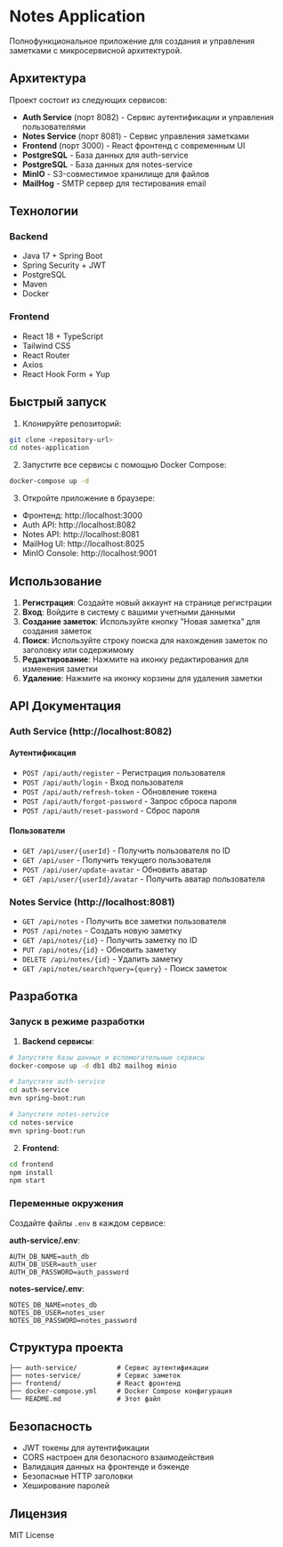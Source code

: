 # Notes Application

Полнофункциональное приложение для создания и управления заметками с микросервисной архитектурой.

## Архитектура

Проект состоит из следующих сервисов:

- **Auth Service** (порт 8082) - Сервис аутентификации и управления пользователями
- **Notes Service** (порт 8081) - Сервис управления заметками
- **Frontend** (порт 3000) - React фронтенд с современным UI
- **PostgreSQL** - База данных для auth-service
- **PostgreSQL** - База данных для notes-service
- **MinIO** - S3-совместимое хранилище для файлов
- **MailHog** - SMTP сервер для тестирования email

## Технологии

### Backend
- Java 17 + Spring Boot
- Spring Security + JWT
- PostgreSQL
- Maven
- Docker

### Frontend
- React 18 + TypeScript
- Tailwind CSS
- React Router
- Axios
- React Hook Form + Yup

## Быстрый запуск

1. Клонируйте репозиторий:
```bash
git clone <repository-url>
cd notes-application
```

2. Запустите все сервисы с помощью Docker Compose:
```bash
docker-compose up -d
```

3. Откройте приложение в браузере:
- Фронтенд: http://localhost:3000
- Auth API: http://localhost:8082
- Notes API: http://localhost:8081
- MailHog UI: http://localhost:8025
- MinIO Console: http://localhost:9001

## Использование

1. **Регистрация**: Создайте новый аккаунт на странице регистрации
2. **Вход**: Войдите в систему с вашими учетными данными
3. **Создание заметок**: Используйте кнопку "Новая заметка" для создания заметок
4. **Поиск**: Используйте строку поиска для нахождения заметок по заголовку или содержимому
5. **Редактирование**: Нажмите на иконку редактирования для изменения заметки
6. **Удаление**: Нажмите на иконку корзины для удаления заметки

## API Документация

### Auth Service (http://localhost:8082)

#### Аутентификация
- `POST /api/auth/register` - Регистрация пользователя
- `POST /api/auth/login` - Вход пользователя
- `POST /api/auth/refresh-token` - Обновление токена
- `POST /api/auth/forgot-password` - Запрос сброса пароля
- `POST /api/auth/reset-password` - Сброс пароля

#### Пользователи
- `GET /api/user/{userId}` - Получить пользователя по ID
- `GET /api/user` - Получить текущего пользователя
- `POST /api/user/update-avatar` - Обновить аватар
- `GET /api/user/{userId}/avatar` - Получить аватар пользователя

### Notes Service (http://localhost:8081)

- `GET /api/notes` - Получить все заметки пользователя
- `POST /api/notes` - Создать новую заметку
- `GET /api/notes/{id}` - Получить заметку по ID
- `PUT /api/notes/{id}` - Обновить заметку
- `DELETE /api/notes/{id}` - Удалить заметку
- `GET /api/notes/search?query={query}` - Поиск заметок

## Разработка

### Запуск в режиме разработки

1. **Backend сервисы**:
```bash
# Запустите базы данных и вспомогательные сервисы
docker-compose up -d db1 db2 mailhog minio

# Запустите auth-service
cd auth-service
mvn spring-boot:run

# Запустите notes-service
cd notes-service
mvn spring-boot:run
```

2. **Frontend**:
```bash
cd frontend
npm install
npm start
```

### Переменные окружения

Создайте файлы `.env` в каждом сервисе:

**auth-service/.env**:
```
AUTH_DB_NAME=auth_db
AUTH_DB_USER=auth_user
AUTH_DB_PASSWORD=auth_password
```

**notes-service/.env**:
```
NOTES_DB_NAME=notes_db
NOTES_DB_USER=notes_user
NOTES_DB_PASSWORD=notes_password
```

## Структура проекта

```
├── auth-service/          # Сервис аутентификации
├── notes-service/         # Сервис заметок
├── frontend/              # React фронтенд
├── docker-compose.yml     # Docker Compose конфигурация
└── README.md              # Этот файл
```

## Безопасность

- JWT токены для аутентификации
- CORS настроен для безопасного взаимодействия
- Валидация данных на фронтенде и бэкенде
- Безопасные HTTP заголовки
- Хеширование паролей

## Лицензия

MIT License